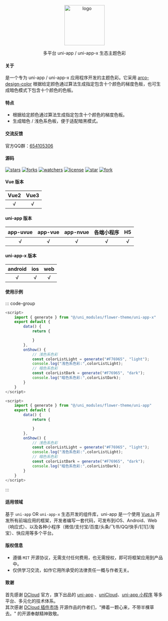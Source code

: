 <p align="center"><img alt="logo" src="https://www.flowerui.com/resource/logo/theme.png" width="128"></p>
<p align="center">多平台 uni-app / uni-app-x 生态主题色彩</p>

#### 关于
是一个专为 uni-app / uni-app-x 应用程序开发的主题色彩。它采用 [arco-design-color](https://arco.design/palette/list) 根据给定颜色通过算法生成指定包含十个颜色的梯度色板，也可生成暗色模式下包含十个颜色的色板。
#### 特点
- 根据给定颜色通过算法生成指定包含十个颜色的梯度色板。
- 生成暗色 / 浅色系色板，便于适配暗黑模式。

#### 交流反馈
官方QQ群：<a target="_blank" href="https://qm.qq.com/cgi-bin/qm/qr?k=_a2CXouL0H2OvaJ8vPalp3S6DABKIoCH&jump_from=webapi&authKey=riLWFXQamGAWrXQnBW0NCCFVeodvRvAEAooJNxuNybHBCOs9w0V9yR2F1NhVsZS/">654105306</a>  
#### 源码
[![stars](https://img.shields.io/github/stars/dengqichang/flower-library?style=social)](https://github.com/dengqichang/flower-library/tree/main/uni_modules/flower-theme)
[![forks](https://img.shields.io/github/forks/dengqichang/flower-library?style=social)](https://github.com/dengqichang/flower-library/tree/main/uni_modules/flower-theme)
[![watchers](https://img.shields.io/github/watchers/dengqichang/flower-library?style=social)](https://github.com/dengqichang/flower-library/tree/main/uni_modules/flower-theme)
[![license](https://img.shields.io/github/license/dengqichang/flower-library?style=social)](https://github.com/dengqichang/flower-library/tree/main/uni_modules/flower-theme)
[![star](https://gitee.com/dengqichang/flower-library/badge/star.svg?theme=white)](https://github.com/dengqichang/flower-library/tree/main/uni_modules/flower-theme)
[![fork](https://gitee.com/dengqichang/flower-library/badge/fork.svg?theme=white)](https://github.com/dengqichang/flower-library/tree/main/uni_modules/flower-theme)

#### Vue 版本
| Vue2		| Vue3		|
| :------:	| :------:	|
| √			| √			|
#### uni-app 版本
| app-uvue	| app-vue	| app-nvue	| 各端小程序		| H5		|
| :------:	| :------:	| :------:	| :-------:		| :-------:	|
| √			| √			| √			| √				|√			|
#### uni-app-x 版本
| android	| ios		| web		|
| :------:	| :------:	| :------:	|
| √			| √			| √			|
#### 使用示例
::: code-group
```js [uni-app-x 配置]
<script>
	import { generate } from "@/uni_modules/flower-theme/uni-app-x"
	export default {
		data() {
			return {

			}
		},
		onShow() {
			// 浅色系色彩
			const colorListLight = generate("#F76965", "light");
			console.log("浅色系色彩:",colorListLight);
			// 暗色系色彩
			const colorListDark = generate("#F76965", "dark");
			console.log("暗色系色彩:",colorListDark);
		}
	}
</script>
```

```js [uni-app 配置]
<script>
	import { generate } from "@/uni_modules/flower-theme/uni-app"
	export default {
		data() {
			return {

			}
		},
		onShow() {
			// 浅色系色彩
			const colorListLight = generate("#F76965", "light");
			console.log("浅色系色彩:",colorListLight);
			// 暗色系色彩
			const colorListDark = generate("#F76965", "dark");
			console.log("暗色系色彩:",colorListDark);
		}
	}
</script>
```
:::
#### 适用领域
基于 `uni-app` OR `uni-app-x` 生态开发的组件库，uni-app 是一个使用 [Vue.js](https://vuejs.org/) 开发所有前端应用的框架，开发者编写一套代码，可发布到iOS、Android、Web（响应式）、以及各种小程序（微信/支付宝/百度/头条/飞书/QQ/快手/钉钉/淘宝）、快应用等多个平台。
#### 版权信息
- 遵循 `MIT` 开源协议，无需支付任何费用，也无需授权，即可将框架应用到产品中。
- 仅供学习交流，如作它用所承受的法律责任一概与作者无关。

#### 致谢
首先感谢 [DCloud](https://www.dcloud.io/) 官方，旗下出品的 [uni-app](https://uniapp.dcloud.net.cn/) 、[uniCloud](https://uniapp.dcloud.net.cn/uniCloud/)、[uni-app 小程序](https://nativesupport.dcloud.net.cn/README) 等多平台、多元化的技术体系。  
其次感谢 [DCloud 插件市场](https://ext.dcloud.net.cn/) 开源作品的作者们，"捧着一颗心来，不带半棵草去。" 的开源奉献精神致敬。
